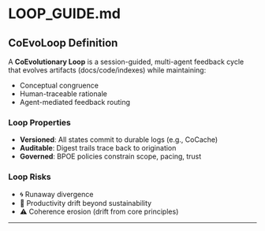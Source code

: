 # LOOP_GUIDE.md

## CoEvoLoop Definition

A **CoEvolutionary Loop** is a session-guided, multi-agent feedback cycle that evolves artifacts (docs/code/indexes) while maintaining:

- Conceptual congruence
- Human-traceable rationale
- Agent-mediated feedback routing

### Loop Properties

- **Versioned**: All states commit to durable logs (e.g., CoCache)
- **Auditable**: Digest trails trace back to origination
- **Governed**: BPOE policies constrain scope, pacing, trust

### Loop Risks

- 🌀 Runaway divergence
- 🚀 Productivity drift beyond sustainability
- ⚠️ Coherence erosion (drift from core principles)

---

